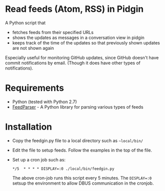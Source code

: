 # Read feeds (Atom, RSS) in Pidgin
A Python script that

  * fetches feeds from their specified URLs
  * shows the updates as messages in a conversation view in pidgin
  * keeps track of the time of the updates so that previously shown updates are not shown again

Especially useful for monitoring GitHub updates, since GitHub doesn't have commit notifications by email.
(Though it does have other types of notifications).

# Requirements

  * Python (tested with Python 2.7)
  * [FeedParser][FP] - A Python library for parsing various types of feeds

  [FP]: http://www.feedparser.org

# Installation

  * Copy the feedgin.py file to a local directory such as `~local/bin/`
  * Edit the file to setup feeds. Follow the examples in the top of the file.
  * Set up a cron job such as:

    `*/5  * * * * DISPLAY=:0 ./local/bin/feedgin.py`

    The above cron-job runs this script every 5 minutes. The `DISPLAY=:0` setsup the environment to allow DBUS communication in the cronjob.